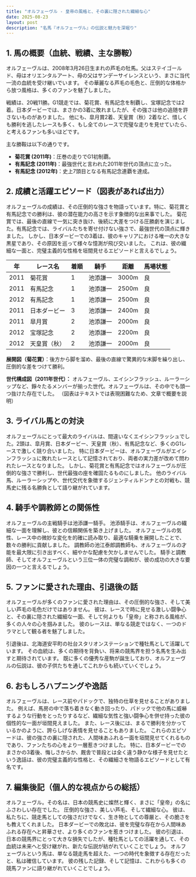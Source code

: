 ```yaml
---
title: "オルフェーヴル - 皇帝の風格と、その裏に隠された繊細な心"
date: 2025-08-23
layout: post
description: "名馬『オルフェーヴル』の伝説と魅力を深堀り"
---
```


## 1. 馬の概要（血統、戦績、主な勝鞍）

オルフェーヴルは、2008年3月26日生まれの芦毛の牡馬。父はステイゴールド、母はオリエンタルアート、母の父はサンデーサイレンスという、まさに当代一流の血統を受け継いでいます。  その華麗なる芦毛の毛色と、圧倒的な体格から放つ風格は、多くのファンを魅了しました。

戦績は、20戦11勝。G1競走では、菊花賞、有馬記念を制覇し、宝塚記念では2着。日本ダービーでは、まさかの3着に敗れましたが、その強さは他の追随を許さないものがありました。  他にも、皐月賞2着、天皇賞（秋）2着など、惜しくも勝利を逃したレースも多く、もし全てのレースで完璧な走りを見せていたら、と考えるファンも多いほどです。

主な勝鞍は以下の通りです。

* **菊花賞 (2011年)**：圧巻の走りでG1初制覇。
* **有馬記念 (2011年)**：最強世代と言われた2011年世代の頂点に立った。
* **有馬記念 (2012年)**：史上7頭目となる有馬記念連覇を達成。


## 2. 成績と活躍エピソード（図表があれば出力）

オルフェーヴルの成績は、その圧倒的な強さを物語っています。特に、菊花賞と有馬記念での勝利は、彼の潜在能力の高さを示す象徴的な出来事でした。  菊花賞では、最後の直線で一気に突き抜け、後続に大差をつける圧勝劇を演じました。有馬記念では、ライバルたちを寄せ付けない強さで、最強世代の頂点に輝きました。  しかし、日本ダービーでの3着は、彼のキャリアにおける唯一の大きな黒星であり、その原因を巡って様々な憶測が飛び交いました。  これは、彼の繊細な一面と、完璧主義的な性格を垣間見せるエピソードと言えるでしょう。

| 年 | レース名          | 着順 | 騎手     | 距離 | 馬場状態 |
|---|-----------------|-----|----------|-----|-------|
| 2011 | 菊花賞            | 1   | 池添謙一 | 3000m| 良     |
| 2011 | 有馬記念          | 1   | 池添謙一 | 2500m| 良     |
| 2012 | 有馬記念          | 1   | 池添謙一 | 2500m| 良     |
| 2011 | 日本ダービー        | 3   | 池添謙一 | 2400m| 良     |
| 2011 | 皐月賞            | 2   | 池添謙一 | 2000m| 良     |
| 2012 | 宝塚記念          | 2   | 池添謙一 | 2200m| 良     |
| 2012 | 天皇賞（秋）      | 2   | 池添謙一 | 2000m| 良     |


**展開図（菊花賞）**：後方から脚を溜め、最後の直線で驚異的な末脚を繰り出し、圧倒的な差をつけて勝利。


**世代構成図（2011年世代）：**  オルフェーヴル、エイシンフラッシュ、ルーラーシップなど、錚々たるメンバーが揃った世代。オルフェーヴルは、その中でも頭一つ抜けた存在でした。  （図表はテキストでは表現困難なため、文章で概要を説明）


## 3. ライバル馬との対決

オルフェーヴルにとって最大のライバルは、間違いなくエイシンフラッシュでした。2頭は、皐月賞、日本ダービー、天皇賞（秋）、有馬記念など、多くのG1レースで激しく競り合いました。  特に日本ダービーは、オルフェーヴルがエイシンフラッシュに敗れたレースとして記憶されており、両者の実力差が改めて問われたレースとなりました。  しかし、菊花賞と有馬記念ではオルフェーヴルが圧倒的な強さで勝利し、世代最強の座を確固たるものにしました。  他のライバル馬、ルーラーシップや、世代交代を象徴するジェンティルドンナとの対戦も、競馬史に残る名勝負として語り継がれています。


## 4. 騎手や調教師との関係性

オルフェーヴルの主戦騎手は池添謙一騎手。  池添騎手は、オルフェーヴルの繊細な一面を理解し、彼との信頼関係を築き上げました。  オルフェーヴルの気性、レース中の微妙な変化を的確に読み取り、最適な騎乗を展開したことで、数々の勝利に貢献しました。  調教師の池江泰郎調教師も、オルフェーヴルの才能を最大限に引き出すべく、細やかな配慮を欠かしませんでした。  騎手と調教師、そしてオルフェーヴルという三位一体の完璧な調和が、彼の成功の大きな要因の一つと言えるでしょう。


## 5. ファンに愛された理由、引退後の話

オルフェーヴルが多くのファンに愛された理由は、その圧倒的な強さ、そして美しい芦毛の毛色だけではありません。  彼は、レースで時に見せる激しい闘争心と、その裏に隠された繊細な一面、そして何よりも「皇帝」と称される風格が、多くの人々の心を掴みました。  彼のレースは、単なる競走ではなく、一つのドラマとして観る者を魅了しました。

引退後は、北海道安平町の社台スタリオンステーションで種牡馬として活躍しています。  その血統は、多くの期待を背負い、将来の競馬界を担う名馬を生み出すと期待されています。  既に多くの優秀な産駒が誕生しており、オルフェーヴルの伝説は、彼の子供たちを通してこれからも続いていくでしょう。


## 6. おもしろハプニングや逸話

オルフェーヴルは、レース前やパドックで、独特の仕草を見せることがありました。  例えば、馬房の中で落ち着きなく動き回ったり、パドックで他の馬に威嚇するような行動をとったりするなど、繊細な気性と強い闘争心を併せ持った彼の個性的な一面が垣間見えました。  また、レース後には、まるで勝利を分かっているかのように、誇らしげな表情を見せることもありました。  これらのエピソードは、彼の強さの裏に隠された、人間味あふれる一面を垣間見せてくれるものであり、ファンたちの心をより一層惹きつけました。  特に、日本ダービーでのまさかの3着後、悔しさからか、厩舎で普段とは全く違う静かな様子を見せたという逸話は、彼の完璧主義的な性格と、その繊細さを物語るエピソードとして有名です。


## 7. 編集後記（個人的な視点からの総括）

オルフェーヴル。その名は、日本の競馬史に燦然と輝く、まさに「皇帝」の名にふさわしい存在でした。  圧倒的な強さ、美しい芦毛、そして繊細な心。  彼は、私たちに、競走馬としての強さだけでなく、生き物としての尊厳と、その脆さをも教えてくれました。  日本ダービーでの敗北は、彼を完璧な存在から人間味あふれる存在へと昇華させ、より多くのファンを惹きつけました。  彼の引退は、日本の競馬界にとって大きな損失でしたが、種牡馬としての活躍を通して、その血統は未来へと受け継がれ、新たな伝説が紡がれていくことでしょう。  オルフェーヴルという馬は、単なる競走馬を超えた、一つの時代を象徴する存在だったと、私は確信しています。  彼の残した記録、そして記憶は、これからも多くの競馬ファンに語り継がれていくことでしょう。
